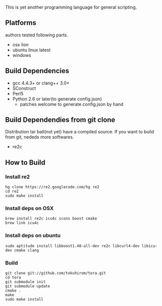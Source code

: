 This is yet another programming language for general scripting.

Platforms
---------

authors tested following parts.

  * osx lion
  * ubuntu linux latest
  * windows

Build Dependencies
------------------

 * gcc 4.4.3+ or clang++ 3.0+
 * SConstruct
 * Perl5
 * Python 2.6 or later(to generate config.json)
   * patches welcome to generate config.json by hand

Build Dependendies from git clone
---------------------------------

Distribution tar ball(not yet) have a compiled source.
If you want to build from git, nededs more softwares.

  * re2c

How to Build
------------

### Install re2

    hg clone https://re2.googlecode.com/hg re2
    cd re2
    sudo make install

### Install deps on OSX

    brew install re2c icu4c scons boost cmake
    brew link icu4c

### Install deps on ubuntu

    sudo aptitude install libboost1.48-all-dev re2c libcurl4-dev libicu-dev cmake clang

### Build

    git clone git://github.com/tokuhirom/tora.git
    cd tora
    git submodule init
    git submodule update
    cmake .
    make
    sudo make install

